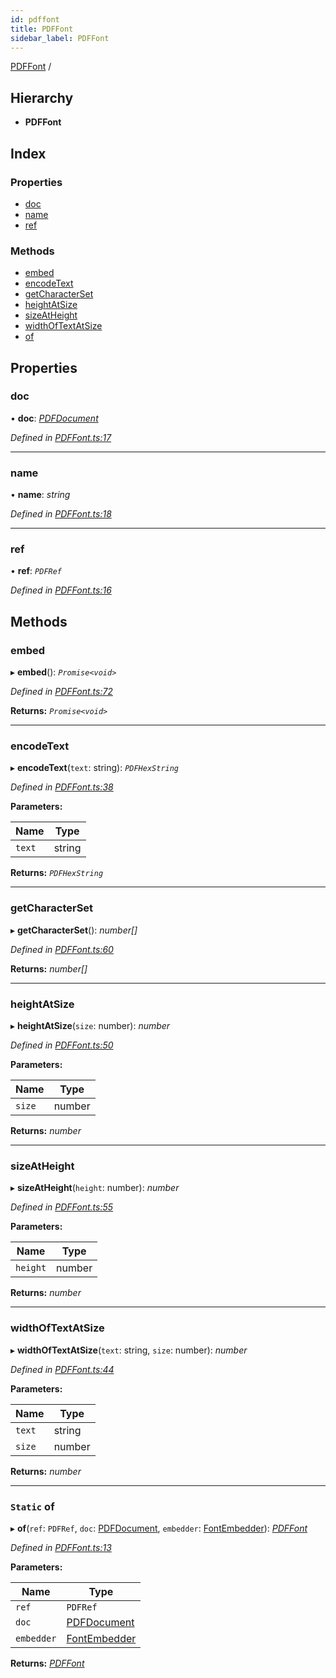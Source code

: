 ```yaml
---
id: pdffont
title: PDFFont
sidebar_label: PDFFont
---
```


[PDFFont](pdffont.md) /

## Hierarchy

* **PDFFont**

## Index

### Properties

* [doc](pdffont.md#doc)
* [name](pdffont.md#name)
* [ref](pdffont.md#ref)

### Methods

* [embed](pdffont.md#embed)
* [encodeText](pdffont.md#encodetext)
* [getCharacterSet](pdffont.md#getcharacterset)
* [heightAtSize](pdffont.md#heightatsize)
* [sizeAtHeight](pdffont.md#sizeatheight)
* [widthOfTextAtSize](pdffont.md#widthoftextatsize)
* [of](pdffont.md#static-of)

## Properties

###  doc

• **doc**: *[PDFDocument](pdfdocument.md)*

*Defined in [PDFFont.ts:17](https://github.com/Hopding/pdf-lib/blob/20bb5ab/src/api/PDFFont.ts#L17)*

___

###  name

• **name**: *string*

*Defined in [PDFFont.ts:18](https://github.com/Hopding/pdf-lib/blob/20bb5ab/src/api/PDFFont.ts#L18)*

___

###  ref

• **ref**: *`PDFRef`*

*Defined in [PDFFont.ts:16](https://github.com/Hopding/pdf-lib/blob/20bb5ab/src/api/PDFFont.ts#L16)*

## Methods

###  embed

▸ **embed**(): *`Promise<void>`*

*Defined in [PDFFont.ts:72](https://github.com/Hopding/pdf-lib/blob/20bb5ab/src/api/PDFFont.ts#L72)*

**Returns:** *`Promise<void>`*

___

###  encodeText

▸ **encodeText**(`text`: string): *`PDFHexString`*

*Defined in [PDFFont.ts:38](https://github.com/Hopding/pdf-lib/blob/20bb5ab/src/api/PDFFont.ts#L38)*

**Parameters:**

Name | Type |
------ | ------ |
`text` | string |

**Returns:** *`PDFHexString`*

___

###  getCharacterSet

▸ **getCharacterSet**(): *number[]*

*Defined in [PDFFont.ts:60](https://github.com/Hopding/pdf-lib/blob/20bb5ab/src/api/PDFFont.ts#L60)*

**Returns:** *number[]*

___

###  heightAtSize

▸ **heightAtSize**(`size`: number): *number*

*Defined in [PDFFont.ts:50](https://github.com/Hopding/pdf-lib/blob/20bb5ab/src/api/PDFFont.ts#L50)*

**Parameters:**

Name | Type |
------ | ------ |
`size` | number |

**Returns:** *number*

___

###  sizeAtHeight

▸ **sizeAtHeight**(`height`: number): *number*

*Defined in [PDFFont.ts:55](https://github.com/Hopding/pdf-lib/blob/20bb5ab/src/api/PDFFont.ts#L55)*

**Parameters:**

Name | Type |
------ | ------ |
`height` | number |

**Returns:** *number*

___

###  widthOfTextAtSize

▸ **widthOfTextAtSize**(`text`: string, `size`: number): *number*

*Defined in [PDFFont.ts:44](https://github.com/Hopding/pdf-lib/blob/20bb5ab/src/api/PDFFont.ts#L44)*

**Parameters:**

Name | Type |
------ | ------ |
`text` | string |
`size` | number |

**Returns:** *number*

___

### `Static` of

▸ **of**(`ref`: `PDFRef`, `doc`: [PDFDocument](pdfdocument.md), `embedder`: [FontEmbedder](../index.md#fontembedder)): *[PDFFont](pdffont.md)*

*Defined in [PDFFont.ts:13](https://github.com/Hopding/pdf-lib/blob/20bb5ab/src/api/PDFFont.ts#L13)*

**Parameters:**

Name | Type |
------ | ------ |
`ref` | `PDFRef` |
`doc` | [PDFDocument](pdfdocument.md) |
`embedder` | [FontEmbedder](../index.md#fontembedder) |

**Returns:** *[PDFFont](pdffont.md)*